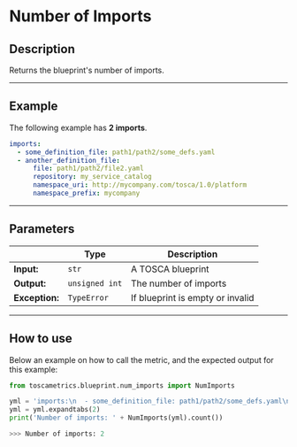# Number of Imports

## Description

Returns the blueprint's number of imports. 

---

## Example
The following example has **2 imports**.

``` yaml
imports:
  - some_definition_file: path1/path2/some_defs.yaml
  - another_definition_file:
      file: path1/path2/file2.yaml
      repository: my_service_catalog
      namespace_uri: http://mycompany.com/tosca/1.0/platform
      namespace_prefix: mycompany
```

---

## Parameters


|   | **Type** | **Description** |
|---|---|---|
**Input:**| `str`| A TOSCA blueprint|
**Output:**| `unsigned int`| The number of imports|
**Exception:**| `TypeError`| If blueprint is empty or invalid|

---

## How to use

Below an example on how to call the metric, and the expected output for this example:

```python
from toscametrics.blueprint.num_imports import NumImports

yml = 'imports:\n  - some_definition_file: path1/path2/some_defs.yaml\n  - another_definition_file:\n      file: path1/path2/file2.yaml\n      repository: my_service_catalog\n      namespace_uri: http://mycompany.com/tosca/1.0/platform\n      namespace_prefix: mycompany'
yml = yml.expandtabs(2)
print('Number of imports: ' + NumImports(yml).count())

>>> Number of imports: 2
```